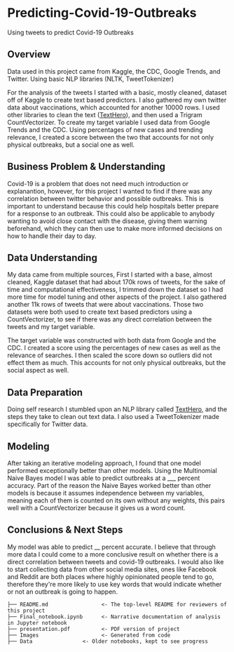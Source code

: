# Predicting-Covid-19-Outbreaks
Using tweets to predict Covid-19 Outbreaks

## Overview

Data used in this project came from Kaggle, the CDC, Google Trends, and Twitter. Using basic NLP libraries (NLTK, TweetTokenizer)

For the analysis of the tweets I started with a basic, mostly cleaned, dataset off of Kaggle to create text based predictors. I also gathered my own twitter data about vaccinations, which accounted for another 10000 rows. I used other libraries to clean the text ([TextHero](https://texthero.org/)), and then used a Trigram CountVectorizer. To create my target variable I used data from Google Trends and the CDC. Using percentages of new cases and trending relevance, I created a score between the two that accounts for not only physical outbreaks, but a social one as well.


## Business Problem & Understanding

Covid-19 is a problem that does not need much introduction or explanantion, however, for this project I wanted to find if there was any correlation between twitter behavior and possible outbreaks. This is important to understand because this could help hospitals better prepare for a response to an outbreak. This could also be applicable to anybody wanting to avoid close contact with the disease, giving them warning beforehand, which they can then use to make more informed decisions on how to handle their day to day.

## Data Understanding

My data came from multiple sources, First I started with a base, almost cleaned, Kaggle dataset that had about 170k rows of tweets, for the sake of time and computational effectiveness, I trimmed down the dataset so I had more time for model tuning and other aspects of the project. I also gathered another 11k rows of tweets that were about vaccinations. Those two datasets were both used to create text based predictors using a CountVectorizer, to see if there was any direct correlation between the tweets and my target variable.

The target variable was constructed with both data from Google and the CDC. I created a score using the percentages of new cases as well as the relevance of searches. I then scaled the score down so outliers did not effect them as much. This accounts for not only physical outbreaks, but the social aspect as well.

## Data Preparation

Doing self research I stumbled upon an NLP library called [TextHero](https://texthero.org/), and the steps they take to clean out text data. I also used a TweetTokenizer made specifically for Twitter data. 

## Modeling

After taking an iterative modeling approach, I found that one model performed exceptionally better than other models. Using the Multinomial Naive Bayes model I was able to predict outbreaks at a ___ percent accuracy. Part of the reason the Naive Bayes worked better than other models is because it assumes independence between my variables, meaning each of them is counted on its own without any weights, this pairs well with a CountVectorizer because it gives us a word count.


## Conclusions & Next Steps

My model was able to predict __ percent accurate. I believe that through more data I could come to a more conclusive result on whether there is a direct correlation between tweets and covid-19 outbreaks. I would also like to start collecting data from other social media sites, ones like Facebook and Reddit are both places where highly opinionated people tend to go, therefore they're more likely to use key words that would indicate whether or not an outbreak is going to happen.

```
├── README.md                 <- The top-level README for reviewers of this project
├── Final_notebook.ipynb      <- Narrative documentation of analysis in Jupyter notebook
├── presentation.pdf          <- PDF version of project 
├── Images                    <- Generated from code
├── Data                <- Older notebooks, kept to see progress
```
